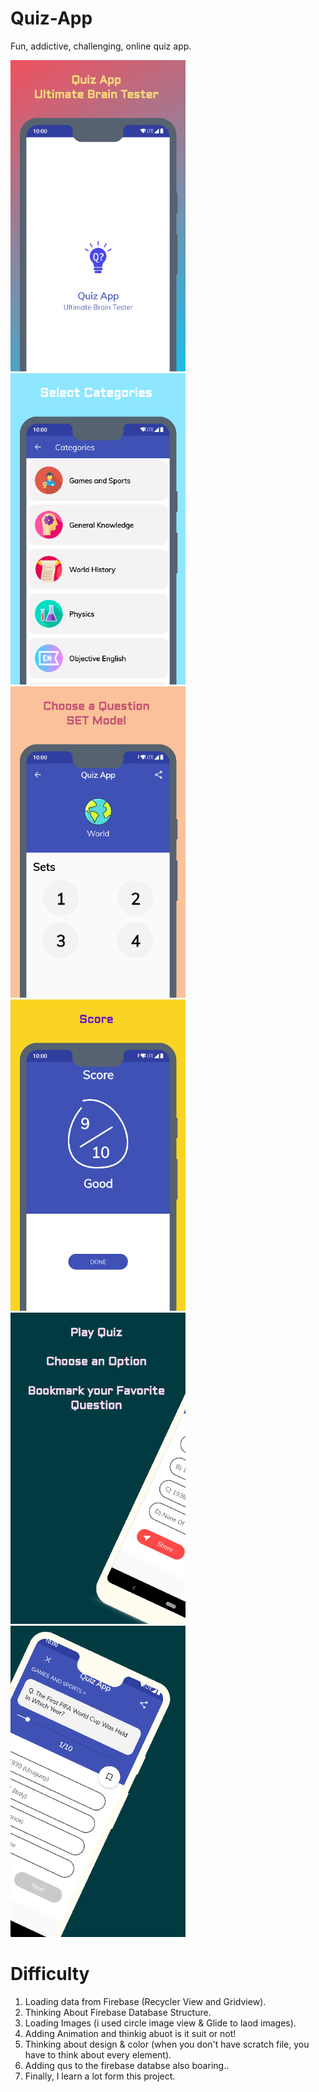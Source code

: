 # Quiz-App
Fun, addictive, challenging, online quiz app.

<div>
<img src="images/download%20(1).png" width="280"/>&nbsp;&nbsp;&nbsp;&nbsp;&nbsp;&nbsp;&nbsp;&nbsp;
<img src="images/download%20(2).png" width="280"/>&nbsp;&nbsp;&nbsp;&nbsp;&nbsp;&nbsp;&nbsp;&nbsp;
<img src="images/download%20(3).png" width="280"/>&nbsp;&nbsp;&nbsp;&nbsp;&nbsp;&nbsp;&nbsp;&nbsp;
<img src="images/download%20(6).png" width="280"/>&nbsp;&nbsp;&nbsp;&nbsp;&nbsp;&nbsp;&nbsp;&nbsp;
<img src="images/download%20(4).png" width="280"/>&nbsp;&nbsp;&nbsp;&nbsp;&nbsp;&nbsp;&nbsp;&nbsp;
<img src="images/download%20(5).png" width="280"/>
</div>

# Difficulty

1) Loading data from Firebase (Recycler View and Gridview).
2) Thinking About Firebase Database Structure.
3) Loading Images (i used circle image view & Glide to laod images).
4) Adding Animation and thinkig abuot is it suit or not!
5) Thinking about design & color (when you don't have scratch file, you have to think about every element).
6) Adding qus to the firebase databse also boaring..
7) Finally, I learn a lot form this project.
